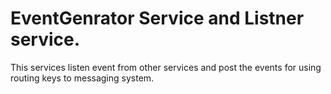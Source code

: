 # EventGenrator Service and Listner service.
This services listen event from other services and post the events for using routing keys to messaging system.

